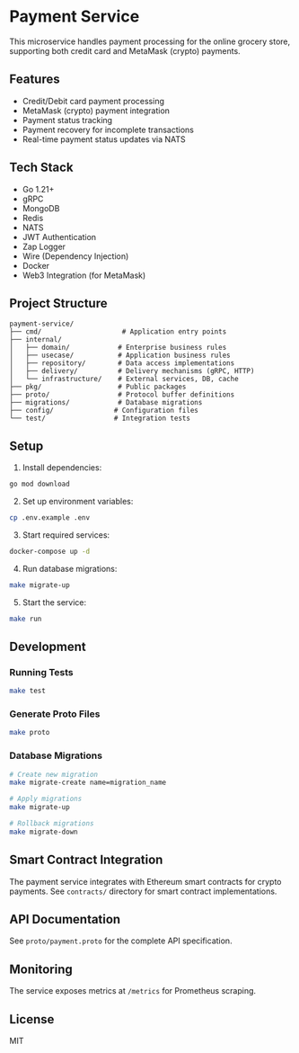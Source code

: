 # Payment Service

This microservice handles payment processing for the online grocery store, supporting both credit card and MetaMask (crypto) payments.

## Features

- Credit/Debit card payment processing
- MetaMask (crypto) payment integration
- Payment status tracking
- Payment recovery for incomplete transactions
- Real-time payment status updates via NATS

## Tech Stack

- Go 1.21+
- gRPC
- MongoDB
- Redis
- NATS
- JWT Authentication
- Zap Logger
- Wire (Dependency Injection)
- Docker
- Web3 Integration (for MetaMask)

## Project Structure

```
payment-service/
├── cmd/                    # Application entry points
├── internal/              
│   ├── domain/            # Enterprise business rules
│   ├── usecase/           # Application business rules
│   ├── repository/        # Data access implementations
│   ├── delivery/          # Delivery mechanisms (gRPC, HTTP)
│   └── infrastructure/    # External services, DB, cache
├── pkg/                   # Public packages
├── proto/                 # Protocol buffer definitions
├── migrations/            # Database migrations
├── config/               # Configuration files
└── test/                 # Integration tests
```

## Setup

1. Install dependencies:
```bash
go mod download
```

2. Set up environment variables:
```bash
cp .env.example .env
```

3. Start required services:
```bash
docker-compose up -d
```

4. Run database migrations:
```bash
make migrate-up
```

5. Start the service:
```bash
make run
```

## Development

### Running Tests
```bash
make test
```

### Generate Proto Files
```bash
make proto
```

### Database Migrations
```bash
# Create new migration
make migrate-create name=migration_name

# Apply migrations
make migrate-up

# Rollback migrations
make migrate-down
```

## Smart Contract Integration

The payment service integrates with Ethereum smart contracts for crypto payments. See `contracts/` directory for smart contract implementations.

## API Documentation

See `proto/payment.proto` for the complete API specification.

## Monitoring

The service exposes metrics at `/metrics` for Prometheus scraping.

## License

MIT 